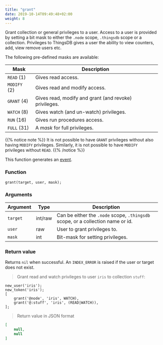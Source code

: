 ```yaml
---
title: "grant"
date: 2019-10-14T09:49:48+02:00
weight: 8
---
```


Grant collection or general privileges to a user. Access to a user is provided by setting
a bit mask to either the `.node` scope, `.thingsdb` scope or a collection.
Privileges to ThingsDB gives a user the ability to view counters, add, view remove users etc.

The following pre-defined masks are available:

Mask         | Description
------------ | -----------
`READ` (1)   | Gives read access.
`MODIFY` (2) | Gives read and modify access.
`GRANT` (4)  | Gives read, modify and grant (and revoke) privileges.
`WATCH` (8)  | Gives watch (and un-watch) privileges.
`RUN` (16)   | Gives run procedures access.
`FULL` (31)  | A *mask* for full privileges.

{{% notice note %}}
It is not possible to have `GRANT` privileges without also having `MODIFY` privileges.
Similarly, it is not possible to have `MODIFY` privileges without `READ`.
{{% /notice %}}

This function generates an [event](../../events).

### Function
`grant(target, user, mask);`

### Arguments
Argument | Type | Description
-------- | ---- | -----------
`target` | int/raw | Can be either the `.node` scope, `.thingsdb` scope, or a collection name or id.
`user` | raw | User to grant privileges to.
`mask` | int | Bit-mask for setting privileges.

### Return value
Returns `nil` when successful. An `INDEX_ERROR` is raised if the user or target
does not exist.

> Grant read and watch privileges to user `iris` to collection `stuff`:

```thingsdb,json_response,@t
new_user('iris');
new_token('iris');
[
    grant('@node', 'iris', WATCH),
    grant('@:stuff', 'iris', (READ|WATCH)),
];
```

> Return value in JSON format

```json
[
    null,
    null
]
```